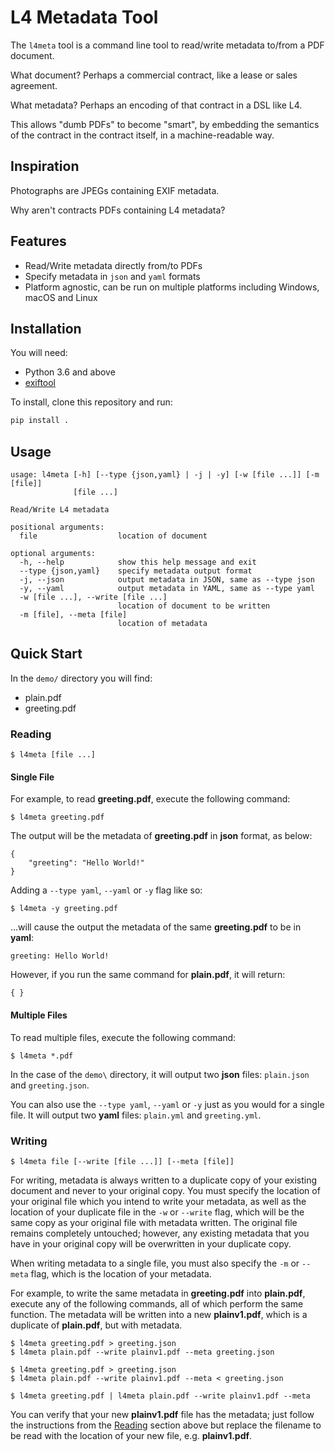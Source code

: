 # L4 Metadata Tool

The `l4meta` tool is a command line tool to read/write metadata to/from a PDF document.

What document? Perhaps a commercial contract, like a lease or sales agreement.

What metadata? Perhaps an encoding of that contract in a DSL like L4.

This allows "dumb PDFs" to become "smart", by embedding the semantics
of the contract in the contract itself, in a machine-readable way.

## Inspiration

Photographs are JPEGs containing EXIF metadata.

Why aren't contracts PDFs containing L4 metadata?

## Features

- Read/Write metadata directly from/to PDFs
- Specify metadata in `json` and `yaml` formats
- Platform agnostic, can be run on multiple platforms including Windows, macOS and Linux

## Installation

You will need:
- Python 3.6 and above
- [exiftool](https://exiftool.org/)

To install, clone this repository and run:

```sh
pip install .
```

## Usage

```console
usage: l4meta [-h] [--type {json,yaml} | -j | -y] [-w [file ...]] [-m [file]]
              [file ...]

Read/Write L4 metadata

positional arguments:
  file                  location of document

optional arguments:
  -h, --help            show this help message and exit
  --type {json,yaml}    specify metadata output format
  -j, --json            output metadata in JSON, same as --type json
  -y, --yaml            output metadata in YAML, same as --type yaml
  -w [file ...], --write [file ...]
                        location of document to be written
  -m [file], --meta [file]
                        location of metadata
```

## Quick Start

In the `demo/` directory you will find:
- plain.pdf
- greeting.pdf

### Reading

```console
$ l4meta [file ...]
```

#### Single File

For example, to read **greeting.pdf**, execute the following command:

```console
$ l4meta greeting.pdf
```

The output will be the metadata of **greeting.pdf** in **json** format, as below:

```console
{
    "greeting": "Hello World!"
}
```

Adding a `--type yaml`, `--yaml` or `-y` flag like so:

```console
$ l4meta -y greeting.pdf
```

...will cause the output the metadata of the same **greeting.pdf** to be in **yaml**:

```console
greeting: Hello World!

```

However, if you run the same command for **plain.pdf**, it will return:

```console
{ }
```

#### Multiple Files

To read multiple files, execute the following command:

```console
$ l4meta *.pdf
```

In the case of the `demo\` directory, it will output two **json** files: `plain.json` and `greeting.json`.

You can also use the `--type yaml`, `--yaml` or `-y` just as you would for a single file. It will output two **yaml** files: `plain.yml` and `greeting.yml`.

### Writing

```console
$ l4meta file [--write [file ...]] [--meta [file]]
```

For writing, metadata is always written to a duplicate copy of your existing document and never to your original copy. You must specify the location of your original file which you intend to write your metadata, as well as the location of your duplicate file in the `-w` or `--write` flag, which will be the same copy as your original file with metadata written. The original file remains completely untouched; however, any existing metadata that you have in your original copy will be overwritten in your duplicate copy.

When writing metadata to a single file, you must also specify the `-m` or `--meta` flag, which is the location of your metadata.

For example, to write the same metadata in **greeting.pdf** into **plain.pdf**, execute any of the following commands, all of which perform the same function. The metadata will be written into a new **plainv1.pdf**, which is a duplicate of **plain.pdf**, but with metadata.

```console
$ l4meta greeting.pdf > greeting.json
$ l4meta plain.pdf --write plainv1.pdf --meta greeting.json
```

```console
$ l4meta greeting.pdf > greeting.json
$ l4meta plain.pdf --write plainv1.pdf --meta < greeting.json
```

```console
$ l4meta greeting.pdf | l4meta plain.pdf --write plainv1.pdf --meta
```

You can verify that your new **plainv1.pdf** file has the metadata; just follow the instructions from the [Reading](#reading) section above but replace the filename to be read with the location of your new file, e.g. **plainv1.pdf**.
